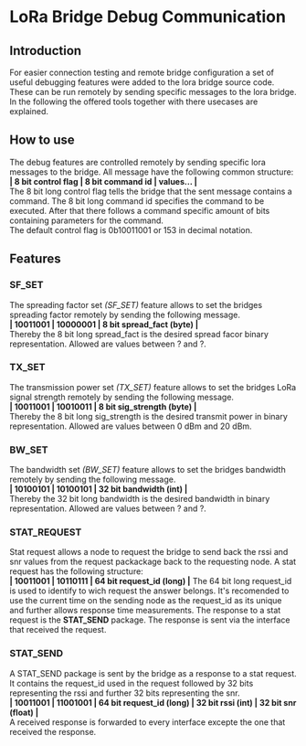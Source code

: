 # LoRa Bridge Debug Communication
## Introduction
For easier connection testing and remote bridge configuration a set of useful debugging features were added to the lora bridge source code.
These can be run remotely by sending specific messages to the lora bridge. In the following the offered tools together with there usecases are explained.

## How to use
The debug features are controlled remotely by sending specific lora messages to the bridge. All message have the following common structure:  
**| 8 bit control flag | 8 bit command id | values... |**  
The 8 bit long control flag tells the bridge that the sent message contains a command.
The 8 bit long command id specifies the command to be executed.
After that there follows a command specific amount of bits containing parameters for the command.  
The default control flag is 0b10011001 or 153 in decimal notation.

## Features
### SF_SET
The spreading factor set *(SF_SET)* feature allows to set the bridges spreading factor remotely by sending the following message.  
**| 10011001 | 10000001 | 8 bit spread_fact (byte) |**  
Thereby the 8 bit long spread_fact is the desired spread facor binary representation. Allowed are values between ? and ?.

### TX_SET
The transmission power set *(TX_SET)* feature allows to set the bridges LoRa signal strength remotely by sending the following message.  
**| 10011001 | 10010011 | 8 bit sig_strength (byte) |**  
Thereby the 8 bit long sig_strength is the desired transmit power in binary representation. Allowed are values between 0 dBm and 20 dBm.

### BW_SET
The bandwidth set *(BW_SET)* feature allows to set the bridges bandwidth remotely by sending the following message.  
**| 10100101 | 10100101 | 32 bit bandwidth (int) |**  
Thereby the 32 bit long bandwidth is the desired bandwidth in binary representation. Allowed are values between ? and ?.

### STAT_REQUEST
Stat request allows a node to request the bridge to send back the rssi and snr values from the request packackage back to the requesting node.
A stat request has the following structure:  
**| 10011001 | 10110111 | 64 bit request_id (long) |**
The 64 bit long request_id is used to identify to wich request the answer belongs. It's recomended to use the current time on the sending node as the request_id as its unique and further allows response time measurements. The response to a stat request is the **STAT_SEND** package.
The response is sent via the interface that received the request.

### STAT_SEND
A STAT_SEND package is sent by the bridge as a response to a stat request. It contains the request_id used in the request followed by 32 bits representing the rssi and further 32 bits representing the snr.  
**| 10011001 | 11001001 | 64 bit request_id (long) | 32 bit rssi (int) | 32 bit snr (float) |**  
A received response is forwarded to every interface excepte the one that received the response.